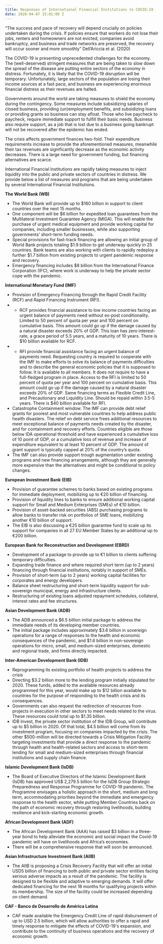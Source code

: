 ```yaml
---
title: Responses of International Financial Institutions to COVID-19
date: 2020-04-07 15:01:00 Z
---
```


“The success and pace of recovery will depend crucially on policies undertaken during the crisis. If policies ensure that workers do not lose their jobs, renters and homeowners are not evicted, companies avoid bankruptcy, and business and trade networks are preserved, the recovery will occur sooner and more smoothly”
Dell’Ariccia et al. (2020)


The COVID-19 is presenting unprecedented challenges for the economy. The (well-deserved) stringent measures that are being taken to slow down the spread of the disease are putting entire sectors of the economy in distress. Fortunately, it is likely that the COVID-19 disruption will be temporary. Unfortunately, large sectors of the population are losing their income sources at a fast pace, and business are experiencing enormous financial distress as their revenues are halted. 

Governments around the world are taking measures to shield the economy during the contingency. Some measures include subsidizing salaries of closed business, providing (un)employment benefits, and subsidizing loans or providing grants so business can stay afloat. Those who live paycheck to paycheck, require immediate support to fulfill their basic needs. Business also require support, as a job that is lost due to a business going bankrupt will not be recovered after the epidemic has ended.

The crisis affects government finances two-fold. Their expenditure requirements increase to provide the aforementioned measures, meanwhile their tax revenues are significantly decrease as the economic activity decreases. There is a large need for government funding, but financing alternatives are scarce.

International Financial Institutions are rapidly taking measures to inject liquidity into the public and private sectors of countries in distress. We provide below a list of measures and programs that are being undertaken by several International Financial Institutions.

**The World Bank (WB)**
* The World Bank will provide up to $160 billion in support to client countries over the next 15 months. 
* One component will be $6 billion for expedited loan guarantees from the Multilateral Investment Guarantee Agency (MIGA). This will enable the purchase of urgent medical equipment and provide working capital for companies, including smaller businesses, while also supporting governments’ short-term funding needs.
* Special provisions for fast-track financing are allowing an initial group of World Bank projects totaling $1.9 billion to get underway quickly in 25 countries. Bank teams are also working with clients to rapidly redeploy a further $1.7 billion from existing projects to urgent pandemic response and recovery. 
* Emergency financing includes $8 billion from the International Finance Corporation (IFC), where work is underway to help the private sector cope with the pandemic. 

**International Monetary Fund (IMF)**
* Provision of Emergency Financing through the Rapid Credit Facility (RCF) and Rapid Financing Instrument (RFI).
* * RCF provides financial assistance to low income countries facing an urgent balance of payments need without ex-post conditionality. Limited to 50 percent of quota per year and 100 percent on cumulative basis. This amount could go up if the damage caused by a natural disaster exceeds 20% of GDP. This loan has zero interest-rate, a grace period of 5.5 years, and a maturity of 10 years. There is $10 billion available for RCF.
* * RFI provide financial assistance facing an urgent balance of payments need. Requesting country is required to cooperate with the IMF to make efforts to solve its balance of payments difficulties and to describe the general economic policies that it is supposed to follow. It is available to all members. It does not require to have a full-fledged program in place. Access to the RFI is limited to 50 percent of quota per year and 100 percent on cumulative basis. This amount could go up if the damage caused by a natural disaster exceeds 20% of GDP. Same financing terms as Flexible Credit Line, and Precautionary and Liquidity Line. Should be repaid within 3.5-5 years. There is $40 billion available for RFI.
* Catastrophe Containment window. The IMF can provide debt relief grants for poorest and most vulnerable countries to help address public health disasters. The relief on debt service frees additional resources to meet exceptional balance of payments needs created by the disaster, and for containment and recovery efforts. Countries eligible are those below IDA operational threshold and have experienced a cumulative loss of 10 point of GDP, or a cumulative loss of revenue and increase of expenditure equivalent to at least 10 percent of GDP. The amount of grant support is typically capped at 20% of the country’s quota. 
* The IMF can also provide support trough augmentation under existing programs and new financing arrangements, although they are generally more expensive than the alternatives and might be conditional to policy changes.

**European Investment Bank (EIB)**
* Provision of guarantee schemes to banks based on existing programs for immediate deployment, mobilizing up to €20 billion of financing. 
* Provision of liquidity lines to banks to ensure additional working capital support for Small and Medium Enterprises (SMEs) of €10 billion.
* Provision of asset-backed securities (ABS) purchasing programs to allow banks to transfer risk on portfolios of SME loans, mobilizing another €10 billion of support.
* The EIB is also discussing a €25 billion guarantee fund to scale up its support for companies in all 27 EU Member States by an additional up to €200 billion. 

**European Bank for Reconstruction and Development (EBRD)**
* Development of a package to provide up to €1 billion to clients suffering temporary difficulties.
* Expanding trade finance and where required short term (up to 2 years) financing through financial institutions, notably in support of SMEs.
* Provision of short-term (up to 2 years) working capital facilities for corporates and energy developers.
* Balance sheet restructuring and short-term liquidity support for sub-sovereign municipal, energy and infrastructure clients.
* Restructuring of existing loans adjusted repayment schedules, collateral, interest rates and fee structures.

**Asian Development Bank (ADB)**
* The ADB announced a $6.5 billion initial package to address the immediate needs of its developing member countries. 
* The initial package includes approximately $3.6 billion in sovereign operations for a range of responses to the health and economic consequences of the pandemic, and $1.6 billion in non-sovereign operations for micro, small, and medium-sized enterprises, domestic and regional trade, and firms directly impacted.

**Inter-American Development Bank (IDB)**
* Reprogramming its existing portfolio of health projects to address the crisis
* Directing $3.2 billion more to the lending program initially stipulated for 2020. These funds, added to the available resources already programmed for this year, would make up to $12 billion available to countries for the purpose of responding to the health crisis and its consequences.
* Governments can also request the redirection of resources from projects in execution in other sectors to meet needs related to the virus. These resources could total up to $1.35 billion.
* IDB Invest, the private sector institution of the IDB Group, will contribute up to $5 billion in 2020. Of that total, $4.5 billion will come from its investment program, focusing on companies impacted by the crisis. The other $500-million will be directed towards a Crisis Mitigation Facility targeting investments that provide a direct response to the pandemic through health and health-related sectors and access to short-term lending for small and medium-sized enterprises through financial institutions and supply chain finance.

**Islamic Development Bank (IsDB)**
* The Board of Executive Directors of the Islamic Development Bank (IsDB) has approved US$ 2,279.5 billion for the IsDB Group Strategic Preparedness and Response Programme for COVID-19 pandemic. The Programme envisages a holistic approach in the short, medium and long term, accommodating priorities beyond the immediate and emergency response to the health sector, while putting Member Countries back on the path of economic recovery through restoring livelihoods, building resilience and kick-starting economic growth.

**African Development Bank (ADF)**
* The African Development Bank (AAA) has raised $3 billion in a three-year bond to help alleviate the economic and social impact the Covid-19 pandemic will have on livelihoods and Africa’s economies. 
* There will be a comprehensive response that will soon be announced.

**Asian Infrastructure Investment Bank (AIIB)**
* The AIIB is proposing a Crisis Recovery Facility that will offer an initial USD5 billion of financing to both public and private sector entities facing serious adverse impacts as a result of the pandemic. The facility is designed to be flexible and adaptive to emerging demands. It will offer dedicated financing for the next 18 months for qualifying projects within its membership. The size of the facility could be increased depending on client demand. 

**CAF - Banco de Desarrollo de América Latina**
* CAF made available the Emergency Credit Line of rapid disbursement of up to USD 2.5 billion, which will allow authorities to offer a rapid and timely response to mitigate the effects of COVID-19's expansion, and contribute to the continuity of business operations and the recovery of economic growth.




